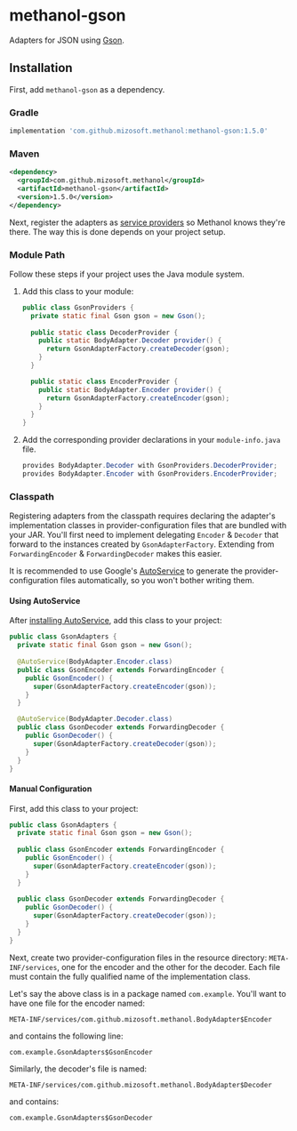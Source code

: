 # methanol-gson

Adapters for JSON using [Gson][gson].

## Installation

First, add `methanol-gson` as a dependency.

### Gradle

```gradle
implementation 'com.github.mizosoft.methanol:methanol-gson:1.5.0'
```

### Maven

```xml
<dependency>
  <groupId>com.github.mizosoft.methanol</groupId>
  <artifactId>methanol-gson</artifactId>
  <version>1.5.0</version>
</dependency>
```

Next, register the adapters as [service providers][serviceloader_javadoc] so Methanol knows they're
there. The way this is done depends on your project setup.

### Module Path

Follow these steps if your project uses the Java module system.

1. Add this class to your module:

    ```java
    public class GsonProviders {
      private static final Gson gson = new Gson();
      
      public static class DecoderProvider {
        public static BodyAdapter.Decoder provider() {
          return GsonAdapterFactory.createDecoder(gson);
        }
      }
   
      public static class EncoderProvider {
        public static BodyAdapter.Encoder provider() {
          return GsonAdapterFactory.createEncoder(gson);
        }
      }
    }
    ```

2. Add the corresponding provider declarations in your `module-info.java` file.

    ```java
    provides BodyAdapter.Decoder with GsonProviders.DecoderProvider;
    provides BodyAdapter.Encoder with GsonProviders.EncoderProvider;
    ```

### Classpath

Registering adapters from the classpath requires declaring the adapter's implementation classes in
provider-configuration files that are bundled with your JAR. You'll first need to implement
delegating `Encoder` & `Decoder` that forward to the instances created by `GsonAdapterFactory`.
Extending from `ForwardingEncoder` & `ForwardingDecoder` makes this easier.

It is recommended to use Google's [AutoService][autoservice] to generate the provider-configuration
files automatically, so you won't bother writing them.

#### Using AutoService

After [installing AutoService][autoservice_getting_started], add this class to your project:

```java
public class GsonAdapters {
  private static final Gson gson = new Gson();
  
  @AutoService(BodyAdapter.Encoder.class)
  public class GsonEncoder extends ForwardingEncoder {
    public GsonEncoder() {
      super(GsonAdapterFactory.createEncoder(gson));
    }
  }

  @AutoService(BodyAdapter.Decoder.class)
  public class GsonDecoder extends ForwardingDecoder {
    public GsonDecoder() {
      super(GsonAdapterFactory.createDecoder(gson));
    }
  }
}
```

#### Manual Configuration

First, add this class to your project:

```java
public class GsonAdapters {
  private static final Gson gson = new Gson();
  
  public class GsonEncoder extends ForwardingEncoder {
    public GsonEncoder() {
      super(GsonAdapterFactory.createEncoder(gson));
    }
  }
  
  public class GsonDecoder extends ForwardingDecoder {
    public GsonDecoder() {
      super(GsonAdapterFactory.createDecoder(gson));
    }
  }
}
```

Next, create two provider-configuration files in the resource directory: `META-INF/services`,
one for the encoder and the other for the decoder. Each file must contain the fully qualified
name of the implementation class.

Let's say the above class is in a package named `com.example`. You'll want to have one file for the
encoder named:

```
META-INF/services/com.github.mizosoft.methanol.BodyAdapter$Encoder
```

and contains the following line:

```
com.example.GsonAdapters$GsonEncoder
```

Similarly, the decoder's file is named:

```
META-INF/services/com.github.mizosoft.methanol.BodyAdapter$Decoder
```

and contains:

```
com.example.GsonAdapters$GsonDecoder
```

[gson]: https://github.com/google/gson
[autoservice]: https://github.com/google/auto/tree/master/service
[autoservice_getting_started]: https://github.com/google/auto/tree/master/service#getting-started
[serviceloader_javadoc]: https://docs.oracle.com/en/java/javase/11/docs/api/java.base/java/util/ServiceLoader.html
